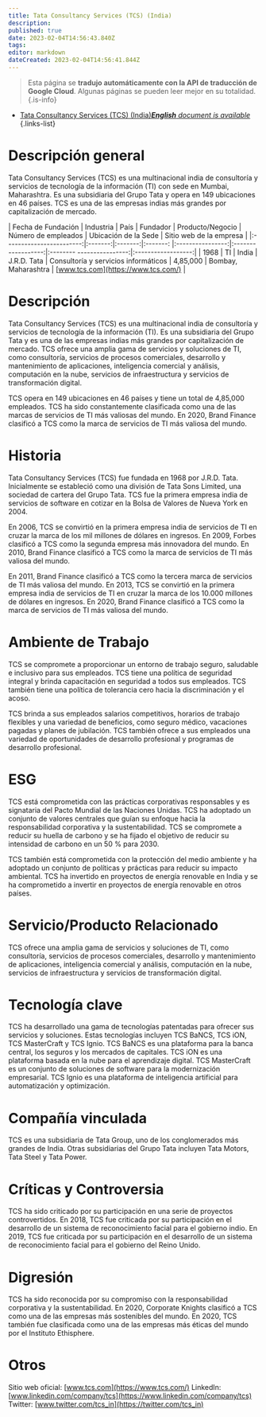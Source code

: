 ```yaml
---
title: Tata Consultancy Services (TCS) (India)
description: 
published: true
date: 2023-02-04T14:56:43.840Z
tags: 
editor: markdown
dateCreated: 2023-02-04T14:56:41.844Z
---
```


> Esta página se **tradujo automáticamente con la API de traducción de Google Cloud**.
Algunas páginas se pueden leer mejor en su totalidad.{.is-info}



- [Tata Consultancy Services (TCS) (India)***English** document is available*](/en/Knowledge-base/Dictionary/Company/tata-consultancy-services-tcs-india)
{.links-list}


# Descripción general

Tata Consultancy Services (TCS) es una multinacional india de consultoría y servicios de tecnología de la información (TI) con sede en Mumbai, Maharashtra. Es una subsidiaria del Grupo Tata y opera en 149 ubicaciones en 46 países. TCS es una de las empresas indias más grandes por capitalización de mercado.

| Fecha de Fundación | Industria | País | Fundador | Producto/Negocio | Número de empleados | Ubicación de la Sede | Sitio web de la empresa |
|:------------------------:|:-------:|:-------:|:-------: |:----------------:|:------------------:|:-------- ----------------:|:------------------:|
| 1968 | TI | India | J.R.D. Tata | Consultoría y servicios informáticos | 4,85,000 | Bombay, Maharashtra | [www.tcs.com](https://www.tcs.com/) |

# Descripción

Tata Consultancy Services (TCS) es una multinacional india de consultoría y servicios de tecnología de la información (TI). Es una subsidiaria del Grupo Tata y es una de las empresas indias más grandes por capitalización de mercado. TCS ofrece una amplia gama de servicios y soluciones de TI, como consultoría, servicios de procesos comerciales, desarrollo y mantenimiento de aplicaciones, inteligencia comercial y análisis, computación en la nube, servicios de infraestructura y servicios de transformación digital.

TCS opera en 149 ubicaciones en 46 países y tiene un total de 4,85,000 empleados. TCS ha sido constantemente clasificada como una de las marcas de servicios de TI más valiosas del mundo. En 2020, Brand Finance clasificó a TCS como la marca de servicios de TI más valiosa del mundo.

# Historia

Tata Consultancy Services (TCS) fue fundada en 1968 por J.R.D. Tata. Inicialmente se estableció como una división de Tata Sons Limited, una sociedad de cartera del Grupo Tata. TCS fue la primera empresa india de servicios de software en cotizar en la Bolsa de Valores de Nueva York en 2004.

En 2006, TCS se convirtió en la primera empresa india de servicios de TI en cruzar la marca de los mil millones de dólares en ingresos. En 2009, Forbes clasificó a TCS como la segunda empresa más innovadora del mundo. En 2010, Brand Finance clasificó a TCS como la marca de servicios de TI más valiosa del mundo.

En 2011, Brand Finance clasificó a TCS como la tercera marca de servicios de TI más valiosa del mundo. En 2013, TCS se convirtió en la primera empresa india de servicios de TI en cruzar la marca de los 10.000 millones de dólares en ingresos. En 2020, Brand Finance clasificó a TCS como la marca de servicios de TI más valiosa del mundo.

# Ambiente de Trabajo

TCS se compromete a proporcionar un entorno de trabajo seguro, saludable e inclusivo para sus empleados. TCS tiene una política de seguridad integral y brinda capacitación en seguridad a todos sus empleados. TCS también tiene una política de tolerancia cero hacia la discriminación y el acoso.

TCS brinda a sus empleados salarios competitivos, horarios de trabajo flexibles y una variedad de beneficios, como seguro médico, vacaciones pagadas y planes de jubilación. TCS también ofrece a sus empleados una variedad de oportunidades de desarrollo profesional y programas de desarrollo profesional.

# ESG

TCS está comprometida con las prácticas corporativas responsables y es signataria del Pacto Mundial de las Naciones Unidas. TCS ha adoptado un conjunto de valores centrales que guían su enfoque hacia la responsabilidad corporativa y la sustentabilidad. TCS se compromete a reducir su huella de carbono y se ha fijado el objetivo de reducir su intensidad de carbono en un 50 % para 2030.

TCS también está comprometida con la protección del medio ambiente y ha adoptado un conjunto de políticas y prácticas para reducir su impacto ambiental. TCS ha invertido en proyectos de energía renovable en India y se ha comprometido a invertir en proyectos de energía renovable en otros países.

# Servicio/Producto Relacionado

TCS ofrece una amplia gama de servicios y soluciones de TI, como consultoría, servicios de procesos comerciales, desarrollo y mantenimiento de aplicaciones, inteligencia comercial y análisis, computación en la nube, servicios de infraestructura y servicios de transformación digital.

# Tecnología clave

TCS ha desarrollado una gama de tecnologías patentadas para ofrecer sus servicios y soluciones. Estas tecnologías incluyen TCS BaNCS, TCS iON, TCS MasterCraft y TCS Ignio. TCS BaNCS es una plataforma para la banca central, los seguros y los mercados de capitales. TCS iON es una plataforma basada en la nube para el aprendizaje digital. TCS MasterCraft es un conjunto de soluciones de software para la modernización empresarial. TCS Ignio es una plataforma de inteligencia artificial para automatización y optimización.

# Compañía vinculada

TCS es una subsidiaria de Tata Group, uno de los conglomerados más grandes de India. Otras subsidiarias del Grupo Tata incluyen Tata Motors, Tata Steel y Tata Power.

# Críticas y Controversia

TCS ha sido criticado por su participación en una serie de proyectos controvertidos. En 2018, TCS fue criticada por su participación en el desarrollo de un sistema de reconocimiento facial para el gobierno indio. En 2019, TCS fue criticada por su participación en el desarrollo de un sistema de reconocimiento facial para el gobierno del Reino Unido.

# Digresión

TCS ha sido reconocida por su compromiso con la responsabilidad corporativa y la sustentabilidad. En 2020, Corporate Knights clasificó a TCS como una de las empresas más sostenibles del mundo. En 2020, TCS también fue clasificada como una de las empresas más éticas del mundo por el Instituto Ethisphere.

# Otros

Sitio web oficial: [www.tcs.com](https://www.tcs.com/)
LinkedIn: [www.linkedin.com/company/tcs](https://www.linkedin.com/company/tcs)
Twitter: [www.twitter.com/tcs_in](https://twitter.com/tcs_in)